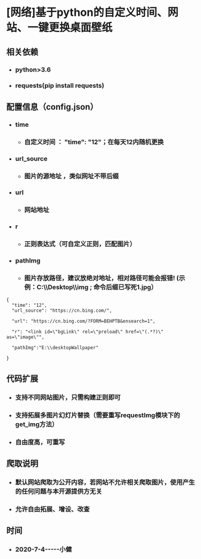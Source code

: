 # [网络]基于python的自定义时间、网站、一键更换桌面壁纸



## 相关依赖

+ ### python>3.6

+ ### requests(pip install requests)





## 配置信息（config.json）

+ ### time

  +  ### 自定义时间 ： "time": "12"；在每天12内随机更换

+ ### url_source

  + ### 图片的源地址 ，类似网址不带后缀

+ ### url

  + ### 网站地址

+ ### r

  + ### 正则表达式（可自定义正则，匹配图片）

+ ### pathImg

  + ### 图片存放路径，建议放绝对地址，相对路径可能会报错!  (示例：C:\\\Desktop\\\img  ;  命令后缀已写死1.jpg）





```config
{
  "time": "12",
  "url_source": "https://cn.bing.com/",

  "url": "https://cn.bing.com/?FORM=BEHPTB&ensearch=1",

  "r": "<link id=\"bgLink\" rel=\"preload\" href=\"(.*?)\" as=\"image\"",

  "pathImg":"E:\\desktopWallpaper"

}
```



## 代码扩展

+ ### 支持不同网站图片，只需构建正则即可

+ ### 支持拓展多图片幻灯片替换（需要重写requestImg模块下的get_img方法）

+ ### 自由度高，可重写





## 爬取说明

+ ### 默认网站爬取为公开内容，若网站不允许相关爬取图片，使用产生的任何问题与本开源提供方无关

+ ### 允许自由拓展、增设、改查



## 时间

+ ### 2020-7-4-----小健